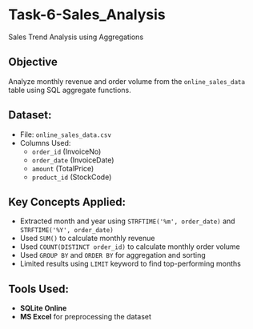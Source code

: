 # Task-6-Sales_Analysis
Sales Trend Analysis using Aggregations

## Objective
Analyze monthly revenue and order volume from the `online_sales_data` table using SQL aggregate functions.

## Dataset:
- File: `online_sales_data.csv`
- Columns Used:
  - `order_id` (InvoiceNo)
  - `order_date` (InvoiceDate)
  - `amount` (TotalPrice)
  - `product_id` (StockCode)
    
## Key Concepts Applied:
- Extracted month and year using `STRFTIME('%m', order_date)` and `STRFTIME('%Y', order_date)`
- Used `SUM()` to calculate monthly revenue
- Used `COUNT(DISTINCT order_id)` to calculate monthly order volume
- Used `GROUP BY` and `ORDER BY` for aggregation and sorting
- Limited results using `LIMIT` keyword to find top-performing months

## Tools Used:
- **SQLite Online**
- **MS Excel** for preprocessing the dataset
